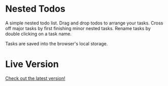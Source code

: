# Nested Todos
A simple nested todo list. Drag and drop todos to arrange your tasks. Cross off major tasks by first finishing minor nested tasks. Rename tasks by double clicking on a task name.

Tasks are saved into the browser's local storage.

# Live Version
[Check out the latest version!](https://sage-classic.nibli.net/)
